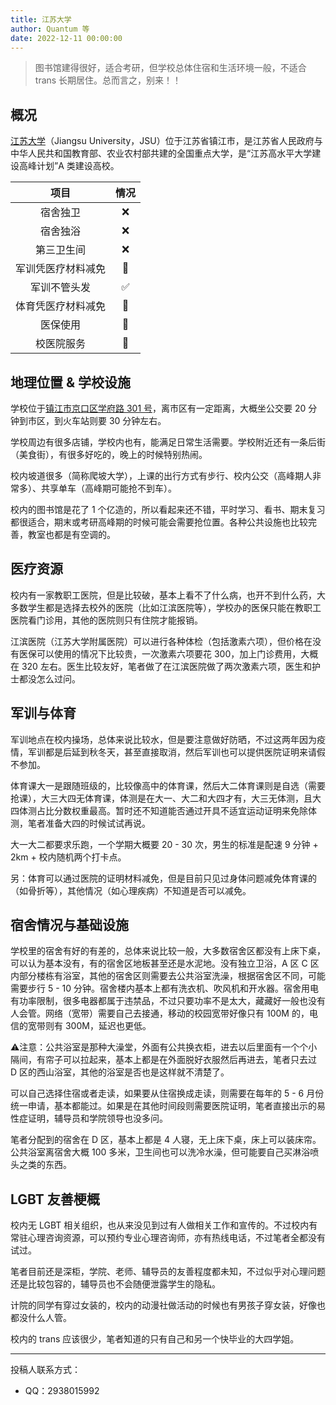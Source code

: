 ```yaml
---
title: 江苏大学
author: Quantum 等
date: 2022-12-11 00:00:00
---
```


> 图书馆建得很好，适合考研，但学校总体住宿和生活环境一般，不适合 trans 长期居住。总而言之，别来！！

## 概况

[江苏大学](https://www.ujs.edu.cn)（Jiangsu University，JSU）位于江苏省镇江市，是江苏省人民政府与中华人民共和国教育部、农业农村部共建的全国重点大学，是“江苏高水平大学建设高峰计划”A 类建设高校。

|项目|情况|
|:---:|:---:|
|宿舍独卫|❌|
|宿舍独浴|❌|
|第三卫生间|❌|
|军训凭医疗材料减免|🤔|
|军训不管头发|✅|
|体育凭医疗材料减免|🤔|
|医保使用|🤔|
|校医院服务|🤔|

## 地理位置 & 学校设施

学校位于[镇江市京口区学府路 301 号](https://amap.com/place/B01FF02CA4)，离市区有一定距离，大概坐公交要 20 分钟到市区，到火车站则要 30 分钟左右。

学校周边有很多店铺，学校内也有，能满足日常生活需要。学校附近还有一条后街（美食街），有很多好吃的，晚上的时候特别热闹。

校内坡道很多（简称爬坡大学），上课的出行方式有步行、校内公交（高峰期人非常多）、共享单车（高峰期可能抢不到车）。

校内的图书馆是花了 1 个亿造的，所以看起来还不错，平时学习、看书、期末复习都很适合，期末或考研高峰期的时候可能会需要抢位置。各种公共设施也比较完善，教室也都是有空调的。

## 医疗资源

校内有一家教职工医院，但是比较破，基本上看不了什么病，也开不到什么药，大多数学生都是选择去校外的医院（比如江滨医院等），学校办的医保只能在教职工医院看门诊用，其他的医院则只有住院才能报销。

江滨医院（江苏大学附属医院）可以进行各种体检（包括激素六项），但价格在没有医保可以使用的情况下比较贵，一次激素六项要花 300，加上门诊费用，大概在 320 左右。医生比较友好，笔者做了在江滨医院做了两次激素六项，医生和护士都没怎么过问。

## 军训与体育

军训地点在校内操场，总体来说比较水，但是要注意做好防晒，不过这两年因为疫情，军训都是后延到秋冬天，甚至直接取消，然后军训也可以提供医院证明来请假不参加。

体育课大一是跟随班级的，比较像高中的体育课，然后大二体育课则是自选（需要抢课），大三大四无体育课，体测是在大一、大二和大四才有，大三无体测，且大四体测占比分数权重最高。暂时还不知道能否通过开具不适宜运动证明来免除体测，笔者准备大四的时候试试再说。

大一大二都要求乐跑，一个学期大概要 20 - 30 次，男生的标准是配速 9 分钟 + 2km + 校内随机两个打卡点。

另：体育可以通过医院的证明材料减免，但是目前只见过身体问题减免体育课的（如骨折等），其他情况（如心理疾病）不知道是否可以减免。

## 宿舍情况与基础设施

学校里的宿舍有好的有差的，总体来说比较一般，大多数宿舍区都没有上床下桌，可以认为基本没有，有的宿舍区地板甚至还是水泥地。没有独立卫浴，A 区 C 区内部分楼栋有浴室，其他的宿舍区则需要去公共浴室洗澡，根据宿舍区不同，可能需要步行 5 - 10 分钟。宿舍楼内基本上都有洗衣机、吹风机和开水器。宿舍用电有功率限制，很多电器都属于违禁品，不过只要功率不是太大，藏藏好一般也没有人会管。网络（宽带）需要自己去接通，移动的校园宽带好像只有 100M 的，电信的宽带则有 300M，延迟也更低。

⚠️注意：公共浴室是那种大澡堂，外面有公共换衣柜，进去以后里面有一个个小隔间，有帘子可以拉起来，基本上都是在外面脱好衣服然后再进去，笔者只去过 D 区的西山浴室，其他的浴室是否也是这样就不清楚了。

可以自己选择住宿或者走读，如果要从住宿换成走读，则需要在每年的 5 - 6 月份统一申请，基本都能过。如果是在其他时间段则需要医院证明，笔者直接出示的易性症证明，辅导员和学院领导也没多问。

笔者分配到的宿舍在 D 区，基本上都是 4 人寝，无上床下桌，床上可以装床帘。公共浴室离宿舍大概 100 多米，卫生间也可以洗冷水澡，但可能要自己买淋浴喷头之类的东西。

## LGBT 友善梗概

校内无 LGBT 相关组织，也从来没见到过有人做相关工作和宣传的。不过校内有常驻心理咨询资源，可以预约专业心理咨询师，亦有热线电话，不过笔者全都没有试过。

笔者目前还是深柜，学院、老师、辅导员的友善程度都未知，不过似乎对心理问题还是比较包容的，辅导员也不会随便泄露学生的隐私。

计院的同学有穿过女装的，校内的动漫社做活动的时候也有男孩子穿女装，好像也都没什么人管。

校内的 trans 应该很少，笔者知道的只有自己和另一个快毕业的大四学姐。 

---

投稿人联系方式：
- QQ：2938015992

